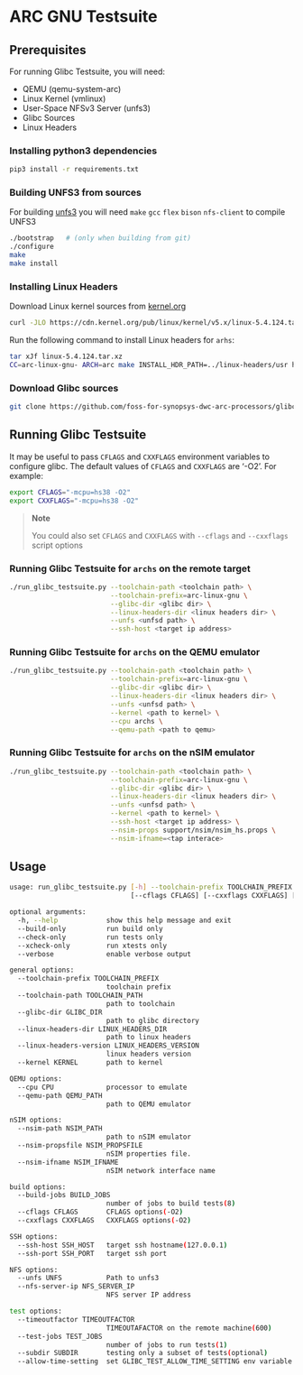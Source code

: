 # ARC GNU Testsuite

## Prerequisites

For running Glibc Testsuite, you will need:

- QEMU (qemu-system-arc)
- Linux Kernel (vmlinux)
- User-Space NFSv3 Server (unfs3)
- Glibc Sources
- Linux Headers

### Installing python3 dependencies

```sh
pip3 install -r requirements.txt
```

### Building UNFS3 from sources

For building [unfs3](https://github.com/unfs3/unfs3) you will need `make` `gcc` `flex` `bison` `nfs-client` to compile UNFS3

```sh
./bootstrap   # (only when building from git)
./configure
make
make install
```

### Installing Linux Headers

Download Linux kernel sources from [kernel.org](https://www.kernel.org)

```sh
curl -JLO https://cdn.kernel.org/pub/linux/kernel/v5.x/linux-5.4.124.tar.xz
```

Run the following command to install Linux headers for `arhs`:

```sh
tar xJf linux-5.4.124.tar.xz
CC=arc-linux-gnu- ARCH=arc make INSTALL_HDR_PATH=../linux-headers/usr headers_install -C linux-5.4.124
```

### Download Glibc sources

```sh
git clone https://github.com/foss-for-synopsys-dwc-arc-processors/glibc.git
```

## Running Glibc Testsuite

It may be useful to pass `CFLAGS` and `CXXFLAGS` environment variables to configure glibc.
The default values of `CFLAGS` and `CXXFLAGS` are ‘-O2’. For example:

```sh
export CFLAGS="-mcpu=hs38 -O2"
export CXXFLAGS="-mcpu=hs38 -O2"
```

> **Note**
>
> You could also set `CFLAGS` and `CXXFLAGS` with `--cflags` and `--cxxflags` script options

### Running Glibc Testsuite for `archs` on the remote target

```sh
./run_glibc_testsuite.py --toolchain-path <toolchain path> \
                         --toolchain-prefix=arc-linux-gnu \
                         --glibc-dir <glibc dir> \
                         --linux-headers-dir <linux headers dir> \
                         --unfs <unfsd path> \
                         --ssh-host <target ip address>
```

### Running Glibc Testsuite for `archs` on the QEMU emulator

```sh
./run_glibc_testsuite.py --toolchain-path <toolchain path> \
                         --toolchain-prefix=arc-linux-gnu \
                         --glibc-dir <glibc dir> \
                         --linux-headers-dir <linux headers dir> \
                         --unfs <unfsd path> \
                         --kernel <path to kernel> \
                         --cpu archs \
                         --qemu-path <path to qemu>
```

### Running Glibc Testsuite for `archs` on the nSIM emulator

```sh
./run_glibc_testsuite.py --toolchain-path <toolchain path> \
                         --toolchain-prefix=arc-linux-gnu \
                         --glibc-dir <glibc dir> \
                         --linux-headers-dir <linux headers dir> \
                         --unfs <unfsd path> \
                         --kernel <path to kernel> \
                         --ssh-host <target ip address> \
                         --nsim-props support/nsim/nsim_hs.props \
                         --nsim-ifname=<tap interace>
```

## Usage

```sh
usage: run_glibc_testsuite.py [-h] --toolchain-prefix TOOLCHAIN_PREFIX --toolchain-path TOOLCHAIN_PATH --glibc-dir GLIBC_DIR --linux-headers-dir LINUX_HEADERS_DIR [--linux-headers-version LINUX_HEADERS_VERSION] [--kernel KERNEL] [--cpu CPU] [--qemu-path QEMU_PATH] [--nsim-path NSIM_PATH] [--nsim-propsfile NSIM_PROPSFILE] [--nsim-ifname NSIM_IFNAME] [--build-jobs BUILD_JOBS]
                              [--cflags CFLAGS] [--cxxflags CXXFLAGS] [--ssh-host SSH_HOST] [--ssh-port SSH_PORT] [--unfs UNFS] [--nfs-server-ip NFS_SERVER_IP] [--timeoutfactor TIMEOUTFACTOR] [--test-jobs TEST_JOBS] [--subdir SUBDIR] [--allow-time-setting] [--build-only | --check-only | --xcheck-only] [--verbose]

optional arguments:
  -h, --help            show this help message and exit
  --build-only          run build only
  --check-only          run tests only
  --xcheck-only         run xtests only
  --verbose             enable verbose output

general options:
  --toolchain-prefix TOOLCHAIN_PREFIX
                        toolchain prefix
  --toolchain-path TOOLCHAIN_PATH
                        path to toolchain
  --glibc-dir GLIBC_DIR
                        path to glibc directory
  --linux-headers-dir LINUX_HEADERS_DIR
                        path to linux headers
  --linux-headers-version LINUX_HEADERS_VERSION
                        linux headers version
  --kernel KERNEL       path to kernel

QEMU options:
  --cpu CPU             processor to emulate
  --qemu-path QEMU_PATH
                        path to QEMU emulator

nSIM options:
  --nsim-path NSIM_PATH
                        path to nSIM emulator
  --nsim-propsfile NSIM_PROPSFILE
                        nSIM properties file.
  --nsim-ifname NSIM_IFNAME
                        nSIM network interface name

build options:
  --build-jobs BUILD_JOBS
                        number of jobs to build tests(8)
  --cflags CFLAGS       CFLAGS options(-O2)
  --cxxflags CXXFLAGS   CXXFLAGS options(-O2)

SSH options:
  --ssh-host SSH_HOST   target ssh hostname(127.0.0.1)
  --ssh-port SSH_PORT   target ssh port

NFS options:
  --unfs UNFS           Path to unfs3
  --nfs-server-ip NFS_SERVER_IP
                        NFS server IP address

test options:
  --timeoutfactor TIMEOUTFACTOR
                        TIMEOUTAFACTOR on the remote machine(600)
  --test-jobs TEST_JOBS
                        number of jobs to run tests(1)
  --subdir SUBDIR       testing only a subset of tests(optional)
  --allow-time-setting  set GLIBC_TEST_ALLOW_TIME_SETTING env variable
```
